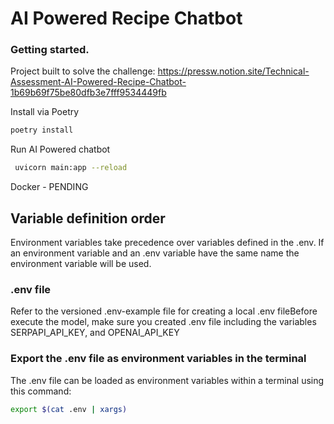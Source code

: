 # AI Powered Recipe Chatbot

### Getting started.
Project built to solve the challenge: https://pressw.notion.site/Technical-Assessment-AI-Powered-Recipe-Chatbot-1b69b69f75be80dfb3e7fff9534449fb

Install via Poetry
```bash
poetry install
```

Run AI Powered chatbot
```bash
 uvicorn main:app --reload
 ```

Docker - PENDING

## Variable definition order
Environment variables take precedence over variables defined in the .env. If an environment variable and an .env variable have the same name the environment variable will be used.

### .env file
Refer to the versioned .env-example file for creating a local .env fileBefore execute the model, make sure you created .env file including the variables SERPAPI_API_KEY, and OPENAI_API_KEY

### Export the .env file as environment variables in the terminal
The .env file can be loaded as environment variables within a terminal using this command:
```bash
export $(cat .env | xargs)
```
